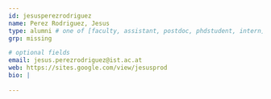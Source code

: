 ```yaml
---
id: jesusperezrodriguez
name: Perez Rodriguez, Jesus
type: alumni # one of [faculty, assistant, postdoc, phdstudent, intern]
grp: missing

# optional fields
email: jesus.perezrodriguez@ist.ac.at
web: https://sites.google.com/view/jesusprod
bio: |
  
---
```

